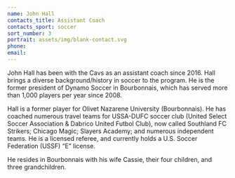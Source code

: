 ```yaml
---
name: John Hall
contacts_title: Assistant Coach
contacts_sport: soccer
sort_number: 3
portrait: assets/img/blank-contact.svg
phone:
email:
---
```

John Hall has been with the Cavs as an assistant coach since 2016. Hall brings a diverse background/history in soccer to the program. He is the former president of Dynamo Soccer in Bourbonnais, which has served more than 1,000 players per year since 2008.

Hall is a former player for Olivet Nazarene University (Bourbonnais). He has coached numerous travel teams for USSA-DUFC soccer club (United Select Soccer Association & Dabrico United Futbol Club), now called Southland FC Strikers; Chicago Magic; Slayers Academy; and numerous independent teams. He is a licensed referee, and currently holds a U.S. Soccer Federation (USSF) “E” license.

He resides in Bourbonnais with his wife Cassie, their four children, and three grandchildren.